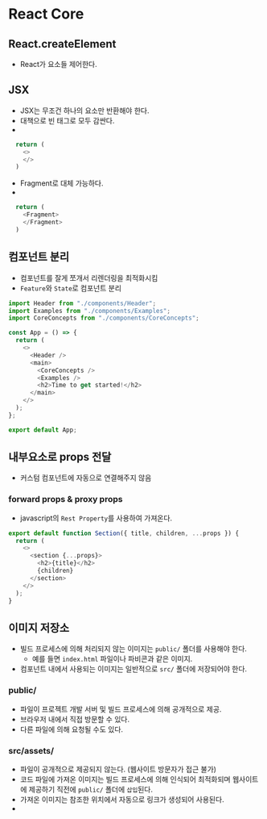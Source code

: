 # React Core

## React.createElement

- React가 요소들 제어한다.

## JSX

- JSX는 무조건 하나의 요소만 반환해야 한다.
- 대책으로 빈 태그로 모두 감싼다.
- 
```javascript
  return (
    <>
    </>
  )
```

- Fragment로 대체 가능하다.
- 
```javascript
  return (
    <Fragment>
    </Fragment>
  )
```

## 컴포넌트 분리

- 컴포넌트를 잘게 쪼개서 리렌더링을 최적화시킴
- `Feature`와 `State`로 컴포넌트 분리

```javascript
import Header from "./components/Header";
import Examples from "./components/Examples";
import CoreConcepts from "./components/CoreConcepts";

const App = () => {
  return (
    <>
      <Header />
      <main>
        <CoreConcepts />
        <Examples />
        <h2>Time to get started!</h2>
      </main>
    </>
  );
};

export default App;
```
## 내부요소로 props 전달

- 커스텀 컴포넌트에 자동으로 연결해주지 않음

### forward props & proxy props

- javascript의 `Rest Property`를 사용하여 가져온다.

```javascript
export default function Section({ title, children, ...props }) {
  return (
    <>
      <section {...props}>
        <h2>{title}</h2>
        {children}
      </section>
    </>
  );
}
```

## 이미지 저장소

- 빌드 프로세스에 의해 처리되지 않는 이미지는 `public/` 폴더를 사용해야 한다.
  - 예를 들면 `index.html` 파일이나 파비콘과 같은 이미지.
- 컴포넌트 내에서 사용되는 이미지는 일반적으로 `src/` 폴더에 저장되어야 한다.

### public/

- 파일이 프로젝트 개발 서버 및 빌드 프로세스에 의해 공개적으로 제공.
- 브라우저 내에서 직접 방문할 수 있다.
- 다른 파일에 의해 요청될 수도 있다.


### src/assets/

- 파일이 공개적으로 제공되지 않는다. (웹사이트 방문자가 접근 불가)
- 코드 파일에 가져온 이미지는 빌드 프로세스에 의해 인식되어 최적화되며 웹사이트에 제공하기 직전에 `public/` 폴더에 `삽입`된다.
- 가져온 이미지는 참조한 위치에서 자동으로 링크가 생성되어 사용된다.
- 

 









